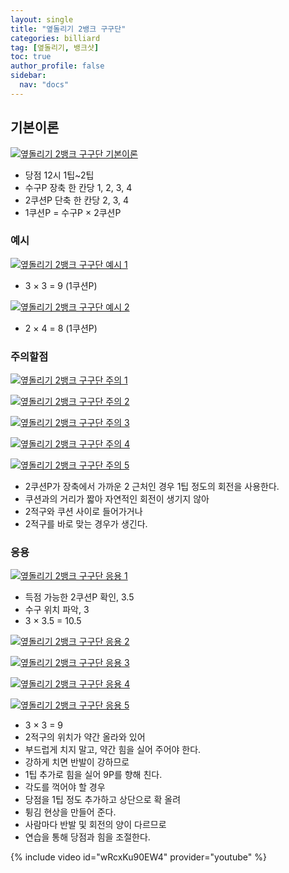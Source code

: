 ```yaml
---
layout: single
title: "옆돌리기 2뱅크 구구단"
categories: billiard
tag: [옆돌리기, 뱅크샷] 
toc: true
author_profile: false
sidebar:
  nav: "docs"
---
```


## 기본이론
[![옆돌리기 2뱅크 구구단 기본이론](/images/옆돌리기_2뱅크_구구단.png)](/images/옆돌리기_2뱅크_구구단.png)
- 당점 12시 1팁~2팁
- 수구P 장축 한 칸당 1, 2, 3, 4
- 2쿠션P 단축 한 칸당 2, 3, 4
- 1쿠션P = 수구P × 2쿠션P

### 예시
[![옆돌리기 2뱅크 구구단 예시 1](/images/옆돌리기_2뱅크_구구단_예시1.png)](/images/옆돌리기_2뱅크_구구단_예시1.png)
- 3 × 3 = 9 (1쿠션P)

[![옆돌리기 2뱅크 구구단 예시 2](/images/옆돌리기_2뱅크_구구단_예시2.png)](/images/옆돌리기_2뱅크_구구단_예시2.png)
- 2 × 4 = 8 (1쿠션P)

### 주의할점
[![옆돌리기 2뱅크 구구단 주의 1](/images/옆돌리기_2뱅크_구구단_주의1.png)](/images/옆돌리기_2뱅크_구구단_주의1.png)

[![옆돌리기 2뱅크 구구단 주의 2](/images/옆돌리기_2뱅크_구구단_주의2.png)](/images/옆돌리기_2뱅크_구구단_주의2.png)

[![옆돌리기 2뱅크 구구단 주의 3](/images/옆돌리기_2뱅크_구구단_주의3.png)](/images/옆돌리기_2뱅크_구구단_주의3.png)

[![옆돌리기 2뱅크 구구단 주의 4](/images/옆돌리기_2뱅크_구구단_주의4.png)](/images/옆돌리기_2뱅크_구구단_주의4.png)

[![옆돌리기 2뱅크 구구단 주의 5](/images/옆돌리기_2뱅크_구구단_주의5.png)](/images/옆돌리기_2뱅크_구구단_주의5.png)
- 2쿠션P가 장축에서 가까운 2 근처인 경우 1팁 정도의 회전을 사용한다.
- 쿠션과의 거리가 짧아 자연적인 회전이 생기지 않아
- 2적구와 쿠션 사이로 들어가거나
- 2적구를 바로 맞는 경우가 생긴다.

### 응용
[![옆돌리기 2뱅크 구구단 응용 1](/images/옆돌리기_2뱅크_구구단_응용1.png)](/images/옆돌리기_2뱅크_구구단_응용1.png)
- 득점 가능한 2쿠션P 확인, 3.5
- 수구 위치 파악, 3
- 3 × 3.5 = 10.5

[![옆돌리기 2뱅크 구구단 응용 2](/images/옆돌리기_2뱅크_구구단_응용2.png)](/images/옆돌리기_2뱅크_구구단_응용2.png)

[![옆돌리기 2뱅크 구구단 응용 3](/images/옆돌리기_2뱅크_구구단_응용3.png)](/images/옆돌리기_2뱅크_구구단_응용3.png)

[![옆돌리기 2뱅크 구구단 응용 4](/images/옆돌리기_2뱅크_구구단_응용4.png)](/images/옆돌리기_2뱅크_구구단_응용4.png)

[![옆돌리기 2뱅크 구구단 응용 5](/images/옆돌리기_2뱅크_구구단_응용5.png)](/images/옆돌리기_2뱅크_구구단_응용5.png)
- 3 × 3 = 9
- 2적구의 위치가 약간 올라와 있어
- 부드럽게 치지 말고, 약간 힘을 실어 주어야 한다.
- 강하게 치면 반발이 강하므로
- 1팁 추가로 힘을 실어 9P를 향해 친다.
- 각도를 꺽어야 할 경우
- 당점을 1팁 정도 추가하고 상단으로 확 올려
- 튕김 현상을 만들어 준다.
- 사람마다 반발 및 회전의 양이 다르므로
- 연습을 통해 당점과 힘을 조절한다.

{% include video id="wRcxKu90EW4" provider="youtube" %}

